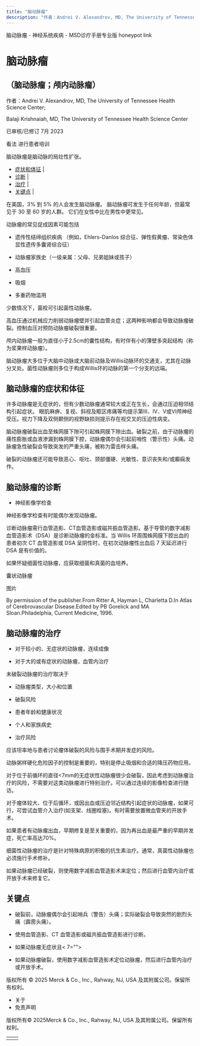 ```yaml
---
title: "脑动脉瘤"
description: "作者：Andrei V. Alexandrov, MD, The University of Tennessee Health Science Center;"
---
```


﻿脑动脉瘤 \- 神经系统疾病 \- MSD诊疗手册专业版 honeypot link

# 脑动脉瘤

## （脑动脉瘤；颅内动脉瘤）

作者：Andrei V. Alexandrov, MD, The University of Tennessee Health Science Center;

Balaji Krishnaiah, MD, The University of Tennessee Health Science Center

已审核/已修订 7月 2023

看法 进行患者培训

脑动脉瘤是脑动脉的局灶性扩张。

- [症状和体征](#症状和体征_v48007742_zh) \|
- [诊断](#诊断_v48007747_zh) \|
- [治疗](#治疗_v48007756_zh) \|
- [关键点](#关键点_v48007781_zh) \|

在美国，3% 到 5% 的人会发生脑动脉瘤。 脑动脉瘤可发生于任何年龄，但最常见于 30 至 60 岁的人群。 它们在女性中比在男性中更常见。

动脉瘤的常见促成因素可能包括

- 遗传性结缔组织疾病 （例如，Ehlers-Danlos 综合征、弹性假黄瘤、常染色体显性遗传多囊肾综合征）

- 动脉瘤家族史（一级亲属：父母、兄弟姐妹或孩子）

- 高血压

- 吸烟

- 多重药物滥用


少数情况下，菌栓可引起菌性动脉瘤。

高血压通过机械应力削弱动脉瘤壁并引起血管炎症；这两种影响都会导致动脉瘤破裂。控制血压对预防动脉瘤破裂很重要。

颅内动脉瘤一般为直径小于2.5cm的囊性结构，有时伴有小的薄壁多突起结构（称为浆果样动脉瘤）。

脑动脉瘤大多位于大脑中动脉或大脑前动脉及Willis动脉环的交通支，尤其在动脉分叉处。菌性动脉瘤则多位于构成Willis环的动脉的第一个分支的远端。

## 脑动脉瘤的症状和体征

许多动脉瘤是无症状的，但有少数动脉瘤通常较大或正在生长，会通过压迫相邻结构引起症状。 眼肌麻痹、复视、斜视及眶区疼痛等均提示第III、IV、V或VI颅神经受压。视力下降及双侧颞侧的视野缺损则提示存在视交叉的压迫性病变。

脑动脉瘤破裂出血至蛛网膜下隙可引起蛛网膜下隙出血。破裂之前，由于动脉瘤的痛性膨胀或血液渗漏到蛛网膜下腔，动脉瘤偶尔会引起前哨性（警示性）头痛。动脉瘤急性破裂会导致突发的严重头痛，被称为雷击样头痛。

破裂的动脉瘤还可能导致恶心、呕吐、颈部僵硬、光敏性、意识丧失和/或癫痫发作。

## 脑动脉瘤的诊断

- 神经影像学检查


神经影像学检查有时能偶尔发现动脉瘤。

诊断动脉瘤需行血管造影、CT血管造影或磁共振血管造影。基于导管的数字减影血管造影术（DSA）是诊断动脉瘤的金标准。当 Willis 环周围蛛网膜下腔出血的患者初次 CT 血管造影或 DSA 呈阴性时，在初次动脉瘤性出血后 7 天延迟进行 DSA 是有价值的。

如果怀疑细菌性动脉瘤，应获取细菌和真菌的血培养。

囊状动脉瘤



图片

By permission of the publisher.From Ritter A, Hayman L, Charletta D.In Atlas of Cerebrovascular Disease.Edited by PB Gorelick and MA Sloan.Philadelphia, Current Medicine, 1996.

## 脑动脉瘤的治疗

- 对于较小的、无症状的动脉瘤，连续成像

- 对于大的或有症状的动脉瘤，血管内治疗


未破裂动脉瘤的治疗取决于

- 动脉瘤类型，大小和位置

- 破裂风险

- 患者年龄和健康状况

- 个人和家族病史

- 治疗风险


应该坦率地与患者讨论瘤体破裂的风险与围手术期并发症的风险。

动脉粥样硬化危险因子的控制是重要的，特别是停止吸烟和合适的降压药物应用。

对于位于前循环的直径<7mm的无症状性动脉瘤很少会破裂，因此考虑到动脉瘤治疗的风险，不需要对这类动脉瘤进行特别治疗。可以通过连续的影像检查进行随访。

对于瘤体较大、位于后循环，或因出血或压迫邻近结构引起症状的动脉瘤，如果可行，可尝试血管介入治疗(如支架、线圈栓塞)。有时需要放置微血管夹的开放手术。

如果患者有动脉瘤出血，早期修复是至关重要的，因为再出血是最严重的早期并发症，死亡率高达70%。

细菌性动脉瘤的治疗是针对特殊病原的积极的抗生素治疗。通常，真菌性动脉瘤也必须施行手术修补。

如果动脉瘤已经破裂，则使用数字减影血管造影术来定位；然后进行血管内治疗或开放手术来修复它。

## 关键点

- 破裂前，动脉瘤偶尔会引起哨兵（警告）头痛；实际破裂会导致突然的剧烈头痛（霹雳头痛）。

- 使用血管造影、CT 血管造影或磁共振血管造影进行诊断。

- 如果动脉瘤无症状且< 7="">

- 如果动脉瘤破裂，使用数字减影血管造影术定位动脉瘤，然后进行血管内治疗或开放手术。




版权所有 © 2025
Merck & Co., Inc., Rahway, NJ, USA 及其附属公司。保留所有权利。

- 关于
- 免责声明

版权所有© 2025Merck & Co., Inc., Rahway, NJ, USA 及其附属公司。保留所有权利。

|     |     |
| --- | --- |
|  |  |